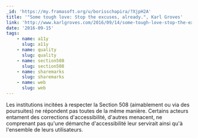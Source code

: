 ```yaml
---
_id: 'https://my.framasoft.org/u/borisschapira/?XjpH2A'
title: '"Some tough love: Stop the excuses, already.", Karl Groves'
link: 'http://www.karlgroves.com/2016/09/14/some-tough-love-stop-the-excuses-already/'
date: '2016-09-15'
tags:
    - name: a11y
      slug: a11y
    - name: quality
      slug: quality
    - name: section508
      slug: section508
    - name: sharemarks
      slug: sharemarks
    - name: web
      slug: web
---
```


<div class="markdown"><p>Les institutions incitées à respecter la Section 508 (aimablement ou via des poursuites) ne répondent pas toutes de la même manière. Certains acteurs entament des corrections d'accessibilité, d'autres menacent, ne comprenant pas qu'une démarche d'accessibilité leur servirait ainsi qu'à l'ensemble de leurs utilisateurs.
</p></div>
